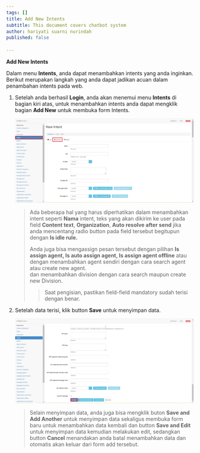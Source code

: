 ```yaml
---
tags: []
title: Add New Intents
subtitle: This document covers chatbot system
author: hariyati suarni nurindah
published: false

---
```

**Add New Intents**

Dalam menu **Intents**, anda dapat menambahkan intents yang anda inginkan. Berikut merupakan langkah yang anda dapat jadikan acuan dalam penambahan intents pada web.

1. Setelah anda berhasil **Login**, anda akan menemui menu **Intents** di bagian kiri atas, untuk menambahkan intents anda dapat mengklik bagian **Add New** untuk membuka form Intents.

   ![](/uploads/intents1.PNG)

   > Ada beberapa hal yang harus diperhatikan dalam menambahkan intent seperti **Nama** intent, teks yang akan dikirim ke user pada field **Content text**, **Organization**, **Auto resolve after send** jika anda mencentang radio button pada field tersebut begitupun dengan **Is idle rule.**
   >
   > Anda juga bisa mengassign pesan tersebut dengan pilihan **Is assign agent, Is auto assign agent, Is assign agent offline** atau dengan menambahkan agent sendiri dengan cara search agent atau create new agent.  
   > dan menambahkan division dengan cara search maupun create new Division.
   >
   > > Saat pengisian, pastikan field-field mandatory sudah terisi dengan benar.
2. Setelah data terisi, klik button **Save** untuk menyimpan data.

   ![](/uploads/intents2.PNG)

   > Selain menyimpan data, anda juga bisa mengklik buton **Save and Add Another** untuk menyimpan data sekaligus membuka form baru untuk menambahkan data kembali dan button **Save and Edit** untuk menyimpan data kemudian melakukan edit, sedangkan button **Cancel** menandakan anda batal menambahkan data dan otomatis akan keluar dari form add tersebut.